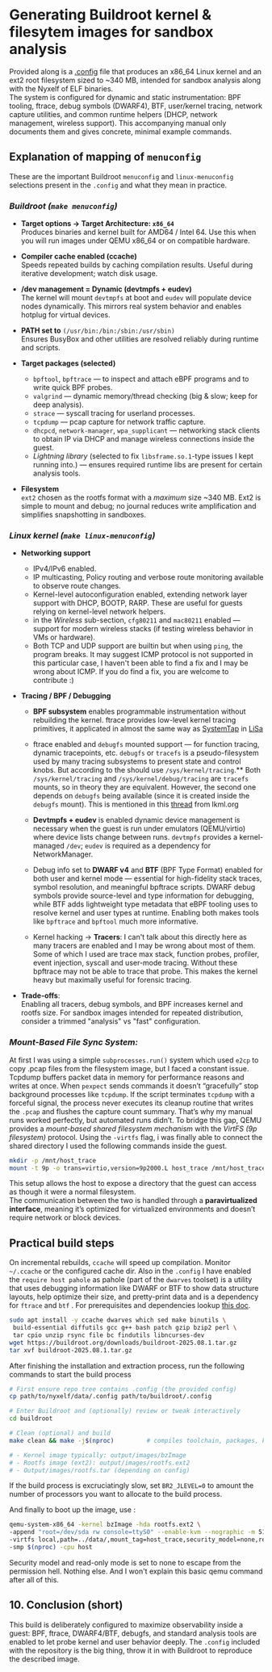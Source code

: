 
# Generating Buildroot kernel & filesytem images for sandbox analysis


Provided along is a [.config](https://github.com/M3rcuryLake/Nyxelf/blob/main/data/.config) file that produces an x86_64 Linux kernel and an ext2 root filesystem sized to ~340 MB, intended for sandbox analysis along with the Nyxelf of ELF binaries.  
The system is configured for dynamic and static instrumentation: BPF tooling, ftrace, debug symbols (DWARF4), BTF, user/kernel tracing, network capture utilities, and common runtime helpers (DHCP, network management, wireless support). This accompanying manual only documents them and gives concrete, minimal example commands.


## Explanation of mapping of `menuconfig`

These are the important Buildroot `menuconfig` and `linux-menuconfig` selections present in the `.config` and what they mean in practice.

### _Buildroot (`make menuconfig`)_

-   **Target options → Target Architecture: `x86_64`**  
    Produces binaries and kernel built for AMD64 / Intel 64. Use this when you will run images under QEMU x86_64 or on compatible hardware.
-   **Compiler cache enabled (ccache)**  
    Speeds repeated builds by caching compilation results. Useful during iterative development; watch disk usage. 
-   **/dev management = Dynamic (devtmpfs + eudev)**  
    The kernel will mount `devtmpfs` at boot and `eudev` will populate device nodes dynamically. This mirrors real system behavior and enables hotplug for virtual devices.    
-   **PATH set to** `(/usr/bin:/bin:/sbin:/usr/sbin)`  
    Ensures BusyBox and other utilities are resolved reliably during runtime and scripts.    
-   **Target packages (selected)**
    
    -   `bpftool`, `bpftrace` — to inspect and attach eBPF programs and to write quick BPF probes.
    -   `valgrind` — dynamic memory/thread checking (big & slow; keep for deep analysis).
    -   `strace` — syscall tracing for userland processes.
    -   `tcpdump` — pcap capture for network traffic capture.
    -   `dhcpcd`, `network-manager`, `wpa_supplicant` — networking stack clients to obtain IP via DHCP and manage wireless connections inside the guest.
    -   *Lightning library* (selected to fix `libsframe.so.1`-type issues I kept running into.) — ensures required runtime libs are present for certain analysis tools.        
-   **Filesystem**  
    `ext2` chosen as the rootfs format with a *maximum* size ~340 MB. Ext2 is simple to mount and debug; no journal reduces write amplification and simplifies snapshotting in sandboxes.
    
    
### _Linux kernel (`make linux-menuconfig`)_

-   **Networking support**
    -   IPv4/IPv6 enabled.
    -   IP multicasting, Policy routing and verbose route monitoring available to observe route changes.    
    -   Kernel-level autoconfiguration enabled, extending network layer support with DHCP, BOOTP, RARP. These are useful for guests relying on kernel-level network helpers.
    -    in the *Wireless* sub-section, `cfg80211` and `mac80211` enabled — support for modern wireless stacks (if testing wireless behavior in VMs or hardware).
    - Both TCP and UDP support are builtin but when using `ping`, the program breaks. It may suggest ICMP protocol is not supported in this particular case, I haven't been able to find a fix and I may be wrong about ICMP. If you do find a fix, you are welcome to contribute :) 
        
-   **Tracing / BPF / Debugging**
    
    -   **BPF subsystem** enables programmable instrumentation without rebuilding the kernel. ftrace provides low-level kernel tracing primitives, it applicated in almost the same way as [SystemTap](https://wiki.archlinux.org/title/SystemTap) in [LiSa](https://github.com/danielpoliakov/lisa/tree/master/lisa)
    -   ftrace enabled and `debugfs` mounted support — for function tracing, dynamic tracepoints, etc. `debugfs` or `tracefs` is a pseudo-filesystem used by many tracing subsystems to present state and control knobs. But according to the should use  `/sys/kernel/tracing`.**  Both  `/sys/kernel/tracing`  and  `/sys/kernel/debug/tracing`  are  `tracefs`  mounts, so in theory they are equivalent. However, the second one depends on  `debugfs`  being available (since it is created inside the  `debugfs`  mount). This is mentioned in this [thread](https://lkml.org/lkml/2015/1/26/454) from lkml.org

    -   **Devtmpfs + eudev** is enabled  dynamic device management is necessary when the guest is run under emulators (QEMU/virtio) where device lists change between runs. `devtmpfs` provides a kernel-managed `/dev`; `eudev` is required as a dependency for NetworkManager.
    -   Debug info set to **DWARF v4** and **BTF** (BPF Type Format) enabled for both user and kernel mode — essential for high-fidelity stack traces, symbol resolution, and meaningful bpftrace scripts. DWARF debug symbols provide source-level and type information for debugging, while BTF adds lightweight type metadata that eBPF tooling uses to resolve kernel and user types at runtime. Enabling both makes tools like `bpftrace` and `bpftool` much more informative.

    -   Kernel hacking → **Tracers**: I can't talk about this directly here as many tracers are enabled and I may be wrong about most of them. Some of which I used are trace max stack, function probes, profiler, event injection, syscall and user-mode tracing. Without these bpftrace may not be able to trace that probe. This makes the kernel heavy but maximally useful for forensic tracing.
        
-   **Trade-offs**:  
    Enabling all tracers, debug symbols, and BPF increases kernel and rootfs size. For sandbox images intended for repeated distribution, consider a trimmed "analysis" vs "fast" configuration.

### _Mount-Based File Sync System:_
At first I was using a simple `subprocesses.run()` system which used `e2cp` to copy .pcap files from the filesystem image, but I faced a constant issue. Tcpdump buffers packet data in memory for performance reasons and writes at once. When `pexpect` sends commands it doesn’t “gracefully” stop background processes like `tcpdump`.  If the script terminates `tcpdump` with a forceful signal, the process never executes its cleanup routine that writes the `.pcap` and flushes the capture count summary. That’s why my manual runs worked perfectly, but automated runs didn’t.
To bridge this gap, QEMU provides a *mount-based shared filesystem mechanism* with the *VirtFS (9p filesystem)* protocol. Using the `-virtfs` flag, i was
finally able to connect the shared directory I used the following commands inside the guest.
```bash
mkdir -p /mnt/host_trace 
mount -t 9p -o trans=virtio,version=9p2000.L host_trace /mnt/host_trace
```

This setup allows the host to expose a directory that the guest can access as though it were a normal filesystem.  
The communication between the two is handled through a **paravirtualized interface**, meaning it’s optimized for virtualized environments and doesn’t require network or block devices.

## Practical build steps

On incremental rebuilds, `ccache` will speed up compilation. Monitor `~/.ccache` or the configured cache dir. Also in the `.config` I have enabled the `require host pahole` as pahole (part of the `dwarves` toolset) is a utility that uses debugging information like DWARF or BTF to show data structure layouts, help optimize their size, and pretty-print data and is a dependency for `ftrace` and `btf` .
For prerequisites and dependencies lookup [this doc](https://buildroot.org/downloads/manual/prerequisite.txt).

```bash
sudo apt install -y ccache dwarves which sed make binutils \
 build-essential diffutils gcc g++ bash patch gzip bzip2 perl \
 tar cpio unzip rsync file bc findutils libncurses-dev
wget https://buildroot.org/downloads/buildroot-2025.08.1.tar.gz
tar xvf buildroot-2025.08.1.tar.gz
```


After finishing the installation and extraction process, run the following commands to start the build process 

```bash
# First ensure repo tree contains .config (the provided config)
cp path/to/nyxelf/data/.config path/to/buildroot/.config

# Enter Buildroot and (optionally) review or tweak interactively
cd buildroot

# Clean (optional) and build
make clean && make -j$(nproc)         # compiles toolchain, packages, kernel, rootfs

# - Kernel image typically: output/images/bzImage
# - Rootfs image (ext2): output/images/rootfs.ext2
# - Output/images/rootfs.tar (depending on config)

```
If the build process is excruciatingly slow, set `BR2_JLEVEL=0` to amount the number of processors you want to allocate to the build process.

And finally to boot up the image, use :
```bash
qemu-system-x86_64 -kernel bzImage -hda rootfs.ext2 \
-append "root=/dev/sda rw console=ttyS0" --enable-kvm --nographic -m 512\
-virtfs local,path=../data/,mount_tag=host_trace,security_model=none,readonly=off \
-smp $(nproc) -cpu host
```
Security model and read-only mode is set to none to escape from the permission hell. Nothing else. And I won't explain this basic qemu command after all of this.

## 10. Conclusion (short)

This build is deliberately configured to maximize observability inside a guest: BPF, ftrace, DWARF4/BTF, debugfs, and standard analysis tools are enabled to let probe kernel and user behavior deeply. The `.config` included with the repository is the big thing, throw it in with Buildroot to reproduce the described image.
